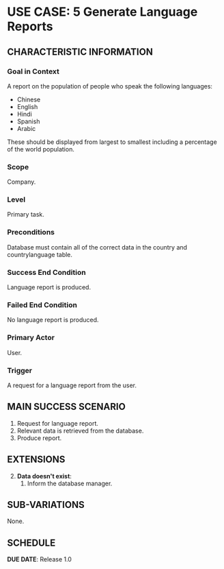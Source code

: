 # USE CASE: 5 Generate Language Reports

## CHARACTERISTIC INFORMATION

### Goal in Context

A report on the population of people who speak the following languages:
* Chinese
* English
* Hindi
* Spanish
* Arabic

These should be displayed from largest to smallest including a percentage of the world population.

### Scope

Company.

### Level

Primary task.

### Preconditions

Database must contain all of the correct data in the country and countrylanguage table.

### Success End Condition

Language report is produced.

### Failed End Condition

No language report is produced.

### Primary Actor

User.

### Trigger

A request for a language report from the user.

## MAIN SUCCESS SCENARIO

1. Request for language report.
2. Relevant data is retrieved from the database.
3. Produce report.

## EXTENSIONS

2. **Data doesn't exist**:
    1. Inform the database manager.

## SUB-VARIATIONS

None.

## SCHEDULE

**DUE DATE**: Release 1.0

